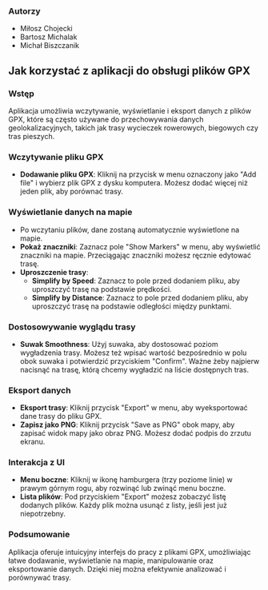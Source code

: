 ### Autorzy
- Miłosz Chojecki
- Bartosz Michalak
- Michał Biszczanik 

## Jak korzystać z aplikacji do obsługi plików GPX

### Wstęp
Aplikacja umożliwia wczytywanie, wyświetlanie i eksport danych z plików GPX, które są często używane do przechowywania danych geolokalizacyjnych, takich jak trasy wycieczek rowerowych, biegowych czy tras pieszych.

### Wczytywanie pliku GPX
- **Dodawanie pliku GPX**: Kliknij na przycisk w menu oznaczony jako "Add file" i wybierz plik GPX z dysku komputera. Możesz dodać więcej niż jeden plik, aby porównać trasy.
   
### Wyświetlanie danych na mapie
- Po wczytaniu plików, dane zostaną automatycznie wyświetlone na mapie.
- **Pokaż znaczniki**: Zaznacz pole "Show Markers" w menu, aby wyświetlić znaczniki na mapie. Przeciągając znaczniki możesz ręcznie edytować trasę.
- **Uproszczenie trasy**:
  - **Simplify by Speed**: Zaznacz to pole przed dodaniem pliku, aby uproszczyć trasę na podstawie prędkości.
  - **Simplify by Distance**: Zaznacz to pole przed dodaniem pliku, aby uproszczyć trasę na podstawie odległości między punktami.
  
### Dostosowywanie wyglądu trasy
- **Suwak Smoothness**: Użyj suwaka, aby dostosować poziom wygładzenia trasy. Możesz też wpisać wartość bezpośrednio w polu obok suwaka i potwierdzić przyciskiem "Confirm". Ważne żeby najpierw nacisnąć na trasę, którą chcemy wygładzić na liście dostępnych tras.

### Eksport danych
- **Eksport trasy**: Kliknij przycisk "Export" w menu, aby wyeksportować dane trasy do pliku GPX.
- **Zapisz jako PNG**: Kliknij przycisk "Save as PNG" obok mapy, aby zapisać widok mapy jako obraz PNG. Możesz dodać podpis do zrzutu ekranu.

### Interakcja z UI
- **Menu boczne**: Kliknij w ikonę hamburgera (trzy poziome linie) w prawym górnym rogu, aby rozwinąć lub zwinąć menu boczne.
- **Lista plików**: Pod przyciskiem "Export" możesz zobaczyć listę dodanych plików. Każdy plik można usunąć z listy, jeśli jest już niepotrzebny.

### Podsumowanie
Aplikacja oferuje intuicyjny interfejs do pracy z plikami GPX, umożliwiając łatwe dodawanie, wyświetlanie na mapie, manipulowanie oraz eksportowanie danych. Dzięki niej można efektywnie analizować i porównywać trasy.
